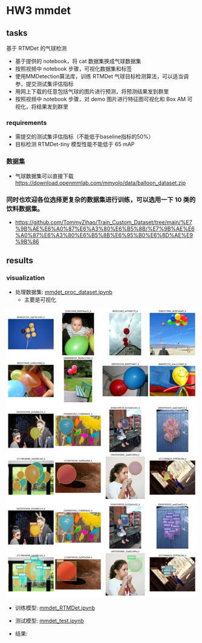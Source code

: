 # HW3 mmdet

## tasks
基于 RTMDet 的气球检测

- 基于提供的 notebook，将 cat 数据集换成气球数据集
- 按照视频中 notebook 步骤，可视化数据集和标签
- 使用MMDetection算法库，训练 RTMDet 气球目标检测算法，可以适当调参，提交测试集评估指标
- 用网上下载的任意包括气球的图片进行预测，将预测结果发到群里
- 按照视频中 notebook 步骤，对 demo 图片进行特征图可视化和 Box AM 可视化，将结果发到群里

### requirements
- 需提交的测试集评估指标（不能低于baseline指标的50%）
- 目标检测 RTMDet-tiny 模型性能不能低于 65 mAP

### 数据集
- 气球数据集可以直接下载 https://download.openmmlab.com/mmyolo/data/balloon_dataset.zip

### 同时也欢迎各位选择更复杂的数据集进行训练，可以选用一下 10 类的饮料数据集。
- https://github.com/TommyZihao/Train_Custom_Dataset/tree/main/%E7%9B%AE%E6%A0%87%E6%A3%80%E6%B5%8B/%E7%9B%AE%E6%A0%87%E6%A3%80%E6%B5%8B%E6%95%B0%E6%8D%AE%E9%9B%86


## results

### visualization

- 处理数据集: [mmdet_proc_dataset.ipynb](./mmdet_proc_dataset.ipynb)
    - 主要是可视化

![train_viz](./outputs/train_viz.jpg)
![train_viz_polygon](./outputs/train_viz_polygon.jpg)
![train_viz_coco](./outputs/train_viz_coco.jpg)

- 训练模型: [mmdet_RTMDet.ipynb](./mmdet_RTMDet.ipynb)




- 测试模型: [mmdet_test.ipynb](./mmdet_test.ipynb)

- 结果:



